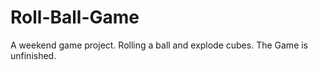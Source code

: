 # Roll-Ball-Game
A weekend game project. Rolling a ball and explode cubes. The Game is unfinished.

